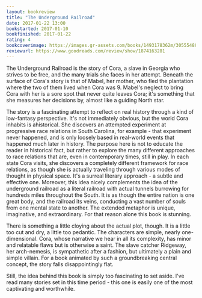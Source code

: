 ```yaml
---
layout: bookreview
title: "The Underground Railroad"
date: 2017-01-22 13:00
bookstarted: 2017-01-10
bookfinished: 2017-01-22
rating: 4
bookcoverimage: https://images.gr-assets.com/books/1493178362m/30555488.jpg
reviewurl: https://www.goodreads.com/review/show/1874163281
---
```


The Underground Railroad is the story of Cora, a slave in Georgia who strives to be free, and the many trials she faces in her attempt. Beneath the surface of Cora's story is that of Mabel, her mother, who fled the plantation where the two of them lived when Cora was 9. Mabel's neglect to bring Cora with her is a sore spot that never quite leaves Cora; it's something that she measures her decisions by, almost like a guiding North star.



The story is a fascinating attempt to reflect on real history through a kind of low-fantasy perspective. It's not immediately obvious, but the world Cora inhabits is ahistorical. She discovers an attempted experiment at progressive race relations in South Carolina, for example - that experiment never happened, and is only loosely based in real-world events that happened much later in history. The purpose here is not to educate the reader in historical fact, but rather to explore the many different approaches to race relations that are, even in contemporary times, still in play. In each state Cora visits, she discovers a completely different framework for race relations, as though she is actually traveling through various modes of thought in physical space. It's a surreal literary approach - a subtle and effective one. Moreover, this idea nicely complements the idea of the underground railroad as a literal railroad with actual tunnels burrowing for hundreds miles throughout the South. It is as though the entire nation is one great body, and the railroad its veins, conducting a vast number of souls from one mental state to another. The extended metaphor is unique, imaginative, and extraordinary. For that reason alone this book is stunning.



There is something a little cloying about the actual plot, though. It is a little too cut and dry, a little too pedantic. The characters are simple, nearly one-dimensional. Cora, whose narrative we hear in all its complexity, has minor and relatable flaws but is otherwise a saint. The slave catcher Ridgeway, her arch-nemesis, is sympathetic after a fashion, but ultimately a plain and simple villain. For a book animated by such a groundbreaking central concept, the story falls disappointingly flat.



Still, the idea behind this book is simply too fascinating to set aside. I've read many stories set in this time period - this one is easily one of the most captivating and worthwhile.